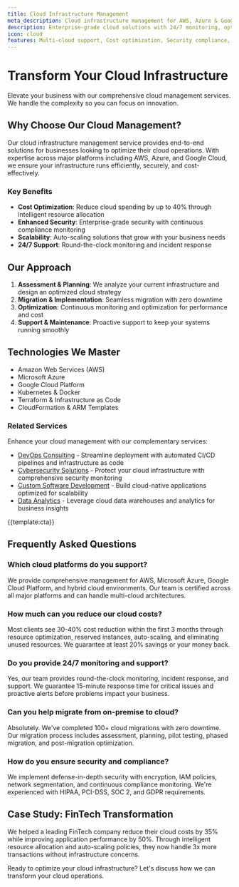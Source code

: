 ```yaml
---
title: Cloud Infrastructure Management
meta_description: Cloud infrastructure management for AWS, Azure & Google Cloud. Reduce costs by 40%, ensure 99.9% uptime with 24/7 monitoring. Expert DevOps & cloud architects.
description: Enterprise-grade cloud solutions with 24/7 monitoring, optimization, and support for AWS, Azure, and Google Cloud Platform
icon: cloud
features: Multi-cloud support, Cost optimization, Security compliance, Auto-scaling, 24/7 monitoring, Disaster recovery
---
```


# Transform Your Cloud Infrastructure

Elevate your business with our comprehensive cloud management services. We handle the complexity so you can focus on innovation.

## Why Choose Our Cloud Management?

Our cloud infrastructure management service provides end-to-end solutions for businesses looking to optimize their cloud operations. With expertise across major platforms including AWS, Azure, and Google Cloud, we ensure your infrastructure runs efficiently, securely, and cost-effectively.

### Key Benefits

- **Cost Optimization**: Reduce cloud spending by up to 40% through intelligent resource allocation
- **Enhanced Security**: Enterprise-grade security with continuous compliance monitoring
- **Scalability**: Auto-scaling solutions that grow with your business needs
- **24/7 Support**: Round-the-clock monitoring and incident response

## Our Approach

1. **Assessment & Planning**: We analyze your current infrastructure and design an optimized cloud strategy
2. **Migration & Implementation**: Seamless migration with zero downtime
3. **Optimization**: Continuous monitoring and optimization for performance and cost
4. **Support & Maintenance**: Proactive support to keep your systems running smoothly

## Technologies We Master

- Amazon Web Services (AWS)
- Microsoft Azure
- Google Cloud Platform
- Kubernetes & Docker
- Terraform & Infrastructure as Code
- CloudFormation & ARM Templates

### Related Services
Enhance your cloud management with our complementary services:
- [DevOps Consulting](devops_consulting.html) - Streamline deployment with automated CI/CD pipelines and infrastructure as code
- [Cybersecurity Solutions](cybersecurity-solutions.html) - Protect your cloud infrastructure with comprehensive security monitoring
- [Custom Software Development](software-development.html) - Build cloud-native applications optimized for scalability
- [Data Analytics](data-analytics.html) - Leverage cloud data warehouses and analytics for business insights

{{template:cta}}

## Frequently Asked Questions

### Which cloud platforms do you support?
We provide comprehensive management for AWS, Microsoft Azure, Google Cloud Platform, and hybrid cloud environments. Our team is certified across all major platforms and can handle multi-cloud architectures.

### How much can you reduce our cloud costs?
Most clients see 30-40% cost reduction within the first 3 months through resource optimization, reserved instances, auto-scaling, and eliminating unused resources. We guarantee at least 20% savings or your money back.

### Do you provide 24/7 monitoring and support?
Yes, our team provides round-the-clock monitoring, incident response, and support. We guarantee 15-minute response time for critical issues and proactive alerts before problems impact your business.

### Can you help migrate from on-premise to cloud?
Absolutely. We've completed 100+ cloud migrations with zero downtime. Our migration process includes assessment, planning, pilot testing, phased migration, and post-migration optimization.

### How do you ensure security and compliance?
We implement defense-in-depth security with encryption, IAM policies, network segmentation, and continuous compliance monitoring. We're experienced with HIPAA, PCI-DSS, SOC 2, and GDPR requirements.

## Case Study: FinTech Transformation

We helped a leading FinTech company reduce their cloud costs by 35% while improving application performance by 50%. Through intelligent resource allocation and auto-scaling policies, they now handle 3x more transactions without infrastructure concerns.

Ready to optimize your cloud infrastructure? Let's discuss how we can transform your cloud operations.
